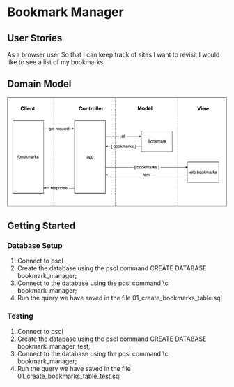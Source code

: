# Bookmark Manager

## User Stories

As a browser user
So that I can keep track of sites I want to revisit
I would like to see a list of my bookmarks

## Domain Model

![domain model](./bookmark_manager_1.png)

## Getting Started

### Database Setup

1. Connect to psql
2. Create the database using the psql command CREATE DATABASE bookmark_manager;
3. Connect to the database using the pqsl command \c bookmark_manager;
4. Run the query we have saved in the file 01_create_bookmarks_table.sql

### Testing

1. Connect to psql
2. Create the database using the psql command CREATE DATABASE bookmark_manager_test;
3. Connect to the database using the pqsl command \c bookmark_manager;
4. Run the query we have saved in the file 01_create_bookmarks_table_test.sql
